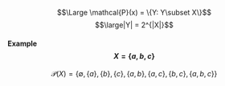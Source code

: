 $$\Large \mathcal{P}(x) = \{Y: Y\subset X\}$$$$\large|Y| = 2^{|X|}$$
#### Example$$X = \{a,b,c\}$$
$$\mathcal{P}(X) = \{\emptyset,\{a\}, \{b\}, \{c\},\{a,b\},\{a,c\},\{b,c\},\{a,b,c\}\}$$
